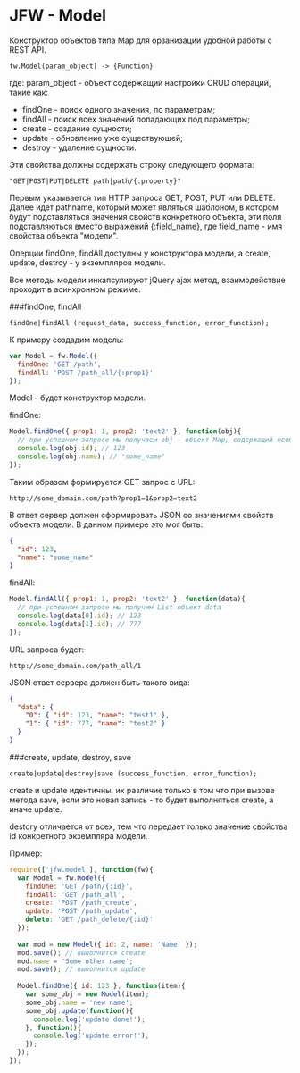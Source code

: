 JFW - Model
===

Конструктор объектов типа Map для орзанизации удобной работы с REST API.

```
fw.Model(param_object) -> {Function}
```

где:
param_object - объект содержащий настройки CRUD операций, такие как:

* findOne - поиск одного значения, по параметрам;
* findAll - поиск всех значений попадающих под параметры;
* create - создание сущности;
* update - обновление уже существующей;
* destroy - удаление сущности.

Эти свойства должны содержать строку следующего формата:

```
"GET|POST|PUT|DELETE path|path/{:property}"
```

Первым указывается тип HTTP запроса GET, POST, PUT или DELETE. Далее идет pathname, который может являться шаблоном, в котором будут подставляться значения свойств конкретного объекта, эти поля подставляються вместо выражений {:field_name}, где field_name - имя свойства объекта "модели".

Оперции findOne, findAll доступны у конструктора модели, а create, update, destroy - у экземпляров модели.

Все методы модели инкапсулируют jQuery ajax метод, взаимодействие проходит в асинхронном режиме.

###findOne, findAll

```
findOne|findAll (request_data, success_function, error_function);
```

К примеру создадим модель:

``` js
var Model = fw.Model({
  findOne: 'GET /path',
  findAll: 'POST /path_all/{:prop1}'
});
```

Model - будет конструктор модели.

findOne:

``` js
Model.findOne({ prop1: 1, prop2: 'text2' }, function(obj){
  // при успешном запросе мы получаем obj - объект Map, содержащий необходимые данные
  console.log(obj.id); // 123
  console.log(obj.name); // 'some_name'
});
```

Таким образом формируется GET запрос с URL:
```
http://some_domain.com/path?prop1=1&prop2=text2
```
В ответ сервер должен сформировать JSON со значениями свойств объекта модели. В данном примере это мог быть:

``` json
{
  "id": 123,
  "name": "some_name"
}
```

findAll:

``` js
Model.findAll({ prop1: 1, prop2: 'text2' }, function(data){
  // при успешном запросе мы получим List объект data
  console.log(data[0].id); // 123
  console.log(data[1].id); // 777
});
```

URL запроса будет:

```
http://some_domain.com/path_all/1
```

JSON ответ сервера должен быть такого вида:

``` json
{
  "data": {
    "0": { "id": 123, "name": "test1" },
    "1": { "id": 777, "name": "test2" }
  }
}
```

###create, update, destroy, save

```
create|update|destroy|save (success_function, error_function);
```

create и update идентичны, их различие только в том что при вызове метода save, если это новая запись - то будет выполняться create, а иначе update.

destory отличается от всех, тем что передает только значение свойства id конкретного экземпляра модели.

Пример:
``` js
require(['jfw.model'], function(fw){
  var Model = fw.Model({
    findOne: 'GET /path/{:id}',
    findAll: 'GET /path_all',
    create: 'POST /path_create',
    update: 'POST /path_update',
    delete: 'GET /path_delete/{:id}'
  });
  
  var mod = new Model({ id: 2, name: 'Name' });
  mod.save(); // выполнится create
  mod.name = 'Some other name';
  mod.save(); // выполнится update
  
  Model.findOne({ id: 123 }, function(item){
    var some_obj = new Model(item);
    some_obj.name = 'new name';
    some_obj.update(function(){
      console.log('update done!');
    }, function(){
      console.log('update error!');
    });
  });
});
```
